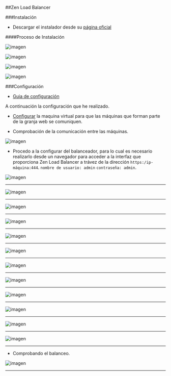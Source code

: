 ##Zen Load Balancer

###Instalación

- Descargar el instalador desde su [página oficial](http://www.zenloadbalancer.com/community/downloads/) 

####Proceso de Instalación 

![imagen](https://github.com/marlenelis/SWAP1516/blob/master/images/p3_Zen.jpg)

![imagen](https://github.com/marlenelis/SWAP1516/blob/master/images/p3_Zen1.jpg)


![imagen](https://github.com/marlenelis/SWAP1516/blob/master/images/p3_Zen3.jpg)

![imagen](https://github.com/marlenelis/SWAP1516/blob/master/images/p3_Zen5.jpg)



###Configuración

- [Guia de configuración](http://www.zenloadbalancer.com/zlb-administration-guide-v304/)

A continuación la configuración que he realizado.

- [Configurar](https://github.com/marlenelis/SWAP1516/blob/master/Practicas/red_interna.md) la maquina virtual para que las máquinas que forman parte de la granja web se comuniquen.

- Comprobación de la comunicación entre las máquinas.

![imagen](https://github.com/marlenelis/SWAP1516/blob/master/images/zlb_ping.jpg)

- Procedo a la configurar del balanceador, para lo cual es necesario realizarlo desde un navegador para acceder a la interfaz que proporciona Zen Load Balancer a trávez de la dirección `https:/ip-máquina:444`. `nombre de usuario: admin`  `contraseña: admin`. 


![imagen](https://github.com/marlenelis/SWAP1516/blob/master/images/zlb_1.jpg)
_____________

![imagen](https://github.com/marlenelis/SWAP1516/blob/master/images/zlb_4.jpg)
_____________

![imagen](https://github.com/marlenelis/SWAP1516/blob/master/images/zlb_5.jpg)
_____________

![imagen](https://github.com/marlenelis/SWAP1516/blob/master/images/zlb_9.jpg)
_____________

![imagen](https://github.com/marlenelis/SWAP1516/blob/master/images/zlb_11.jpg)
_____________

![imagen](https://github.com/marlenelis/SWAP1516/blob/master/images/zlb_12.jpg)
_____________

![imagen](https://github.com/marlenelis/SWAP1516/blob/master/images/zlb_13.jpg)
_____________

![imagen](https://github.com/marlenelis/SWAP1516/blob/master/images/zlb_14.jpg)
_____________

![imagen](https://github.com/marlenelis/SWAP1516/blob/master/images/zlb_15.jpg)
_____________

![imagen](https://github.com/marlenelis/SWAP1516/blob/master/images/zlb_16.jpg)
_____________

![imagen](https://github.com/marlenelis/SWAP1516/blob/master/images/zlb_17.jpg)
_____________

![imagen](https://github.com/marlenelis/SWAP1516/blob/master/images/zlb_18.jpg)
_____________

- Comprobando el balanceo.

![imagen](https://github.com/marlenelis/SWAP1516/blob/master/images/zlb_19.jpg)
_____________







